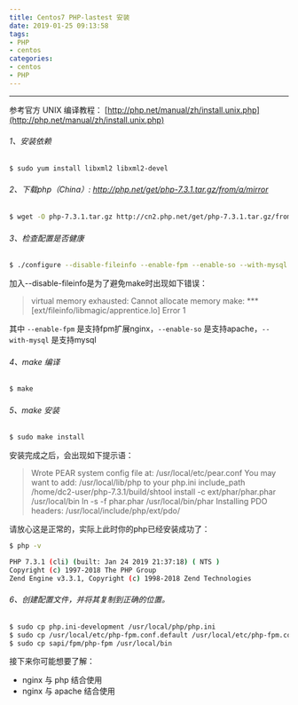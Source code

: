 ```yaml
---
title: Centos7 PHP-lastest 安装
date: 2019-01-25 09:13:58
tags:
- PHP
- centos
categories: 
- centos
- PHP
---
```


<hr>

参考官方 UNIX 编译教程： [http://php.net/manual/zh/install.unix.php](http://php.net/manual/zh/install.unix.php)

###### 1、安装依赖
```bash
$ sudo yum install libxml2 libxml2-devel
```
###### 2、下载php（China）: http://php.net/get/php-7.3.1.tar.gz/from/a/mirror
```bash
$ wget -O php-7.3.1.tar.gz http://cn2.php.net/get/php-7.3.1.tar.gz/from/this/mirror
```
###### 3、检查配置是否健康
```bash
$ ./configure --disable-fileinfo --enable-fpm --enable-so --with-mysql 
```

加入--disable-fileinfo是为了避免make时出现如下错误：
> virtual memory exhausted: Cannot allocate memory 
> make: *** [ext/fileinfo/libmagic/apprentice.lo] Error 1

其中 `--enable-fpm` 是支持fpm扩展nginx，`--enable-so` 是支持apache，`--with-mysql` 是支持mysql

###### 4、make 编译
```bash
$ make
```
###### 5、make 安装
```bash
$ sudo make install
```

安装完成之后，会出现如下提示语：

> Wrote PEAR system config file at: /usr/local/etc/pear.conf
> You may want to add: /usr/local/lib/php to your php.ini include_path
> /home/dc2-user/php-7.3.1/build/shtool install -c ext/phar/phar.phar /usr/local/bin
> ln -s -f phar.phar /usr/local/bin/phar
> Installing PDO headers:           /usr/local/include/php/ext/pdo/

请放心这是正常的，实际上此时你的php已经安装成功了：
```bash
$ php -v

PHP 7.3.1 (cli) (built: Jan 24 2019 21:37:18) ( NTS )
Copyright (c) 1997-2018 The PHP Group
Zend Engine v3.3.1, Copyright (c) 1998-2018 Zend Technologies
```

###### 6、创建配置文件，并将其复制到正确的位置。
```bash
$ sudo cp php.ini-development /usr/local/php/php.ini
$ sudo cp /usr/local/etc/php-fpm.conf.default /usr/local/etc/php-fpm.conf
$ sudo cp sapi/fpm/php-fpm /usr/local/bin
```

接下来你可能想要了解：
- nginx 与 php 结合使用
- nginx 与 apache 结合使用